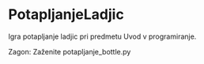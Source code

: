 # PotapljanjeLadjic
Igra potapljanje ladjic pri predmetu Uvod v programiranje.

Zagon:
Zaženite potapljanje_bottle.py